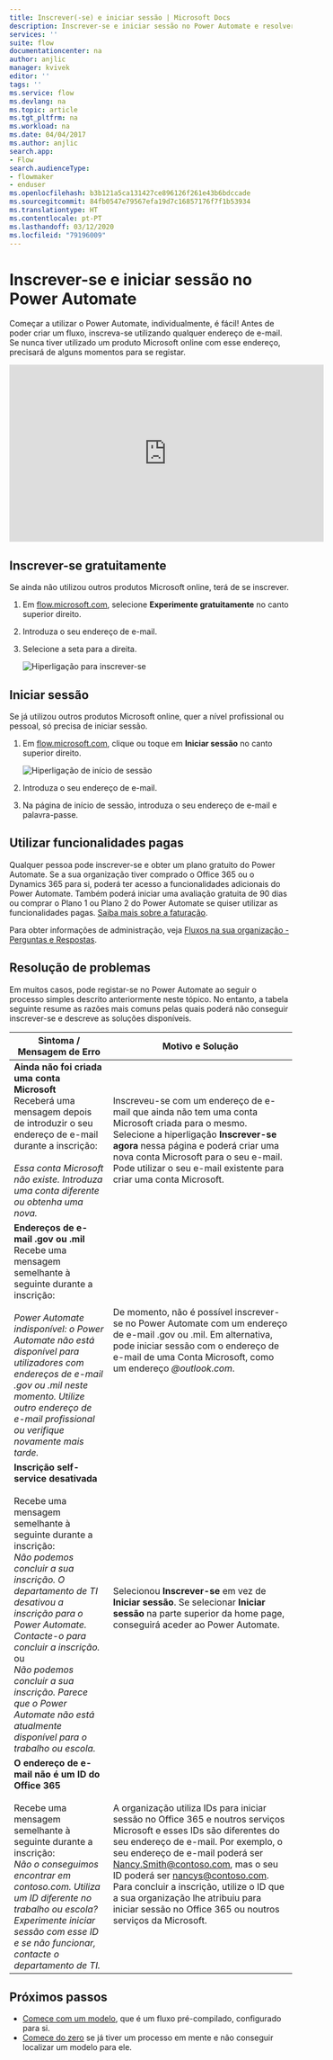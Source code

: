 ```yaml
---
title: Inscrever(-se) e iniciar sessão | Microsoft Docs
description: Inscrever-se e iniciar sessão no Power Automate e resolver problemas com este processo.
services: ''
suite: flow
documentationcenter: na
author: anjlic
manager: kvivek
editor: ''
tags: ''
ms.service: flow
ms.devlang: na
ms.topic: article
ms.tgt_pltfrm: na
ms.workload: na
ms.date: 04/04/2017
ms.author: anjlic
search.app:
- Flow
search.audienceType:
- flowmaker
- enduser
ms.openlocfilehash: b3b121a5ca131427ce896126f261e43b6bdccade
ms.sourcegitcommit: 84fb0547e79567efa19d7c16857176f7f1b53934
ms.translationtype: HT
ms.contentlocale: pt-PT
ms.lasthandoff: 03/12/2020
ms.locfileid: "79196009"
---
```

# <a name="sign-up-and-sign-in-for-power-automate"></a>Inscrever-se e iniciar sessão no Power Automate


Começar a utilizar o Power Automate, individualmente, é fácil! Antes de poder criar um fluxo, inscreva-se utilizando qualquer endereço de e-mail. Se nunca tiver utilizado um produto Microsoft online com esse endereço, precisará de alguns momentos para se registar.

<iframe width="560" height="315" src="https://www.youtube.com/embed/cRkmSZrctLc?list=PL8nfc9haGeb55I9wL9QnWyHp3ctU2_ThF" frameborder="0" allowfullscreen></iframe>

## <a name="sign-up-free"></a>Inscrever-se gratuitamente
Se ainda não utilizou outros produtos Microsoft online, terá de se inscrever.

1. Em [flow.microsoft.com](https://flow.microsoft.com), selecione **Experimente gratuitamente** no canto superior direito.
2. Introduza o seu endereço de e-mail.
3. Selecione a seta para a direita.

    ![Hiperligação para inscrever-se](./media/sign-up-sign-in/signup.png)

## <a name="sign-in"></a>Iniciar sessão
Se já utilizou outros produtos Microsoft online, quer a nível profissional ou pessoal, só precisa de iniciar sessão.

1. Em [flow.microsoft.com](https://flow.microsoft.com), clique ou toque em **Iniciar sessão** no canto superior direito.

    ![Hiperligação de início de sessão](./media/sign-up-sign-in/signin.png)
2. Introduza o seu endereço de e-mail.
3. Na página de início de sessão, introduza o seu endereço de e-mail e palavra-passe.

## <a name="using-paid-features"></a>Utilizar funcionalidades pagas
Qualquer pessoa pode inscrever-se e obter um plano gratuito do Power Automate. Se a sua organização tiver comprado o Office 365 ou o Dynamics 365 para si, poderá ter acesso a funcionalidades adicionais do Power Automate. Também poderá iniciar uma avaliação gratuita de 90 dias ou comprar o Plano 1 ou Plano 2 do Power Automate se quiser utilizar as funcionalidades pagas. [Saiba mais sobre a faturação](billing-questions.md).

Para obter informações de administração, veja [Fluxos na sua organização - Perguntas e Respostas](organization-q-and-a.md).

## <a name="troubleshooting"></a>Resolução de problemas
Em muitos casos, pode registar-se no Power Automate ao seguir o processo simples descrito anteriormente neste tópico. No entanto, a tabela seguinte resume as razões mais comuns pelas quais poderá não conseguir inscrever-se e descreve as soluções disponíveis.


|                                                                                                                                                                                       Sintoma / Mensagem de Erro                                                                                                                                                                                        |                                                                                                                                                                              Motivo e Solução                                                                                                                                                                              |
|------------------------------------------------------------------------------------------------------------------------------------------------------------------------------------------------------------------------------------------------------------------------------------------------------------------------------------------------------------------------------------------------------|--------------------------------------------------------------------------------------------------------------------------------------------------------------------------------------------------------------------------------------------------------------------------------------------------------------------------------------------------------------------------------|
|                                                                                       **Ainda não foi criada uma conta Microsoft** <br> Receberá uma mensagem depois de introduzir o seu endereço de e-mail durante a inscrição:<br><br> *Essa conta Microsoft não existe. Introduza uma conta diferente ou obtenha uma nova.*                                                                                       |                                              Inscreveu-se com um endereço de e-mail que ainda não tem uma conta Microsoft criada para o mesmo. Selecione a hiperligação **Inscrever-se agora** nessa página e poderá criar uma nova conta Microsoft para o seu e-mail. Pode utilizar o seu e-mail existente para criar uma conta Microsoft.                                               |
|                                                  **Endereços de e-mail .gov ou .mil**<br>Recebe uma mensagem semelhante à seguinte durante a inscrição:<br><br>*Power Automate indisponível: o Power Automate não está disponível para utilizadores com endereços de e-mail .gov ou .mil neste momento. Utilize outro endereço de e-mail profissional ou verifique novamente mais tarde.*                                                  |                                                                                            De momento, não é possível inscrever-se no Power Automate com um endereço de e-mail .gov ou .mil. Em alternativa, pode iniciar sessão com o endereço de e-mail de uma Conta Microsoft, como um endereço *\@outlook.com*.                                                                                             |
| **Inscrição self-service desativada**<br><br>Recebe uma mensagem semelhante à seguinte durante a inscrição:<br>*Não podemos concluir a sua inscrição. O departamento de TI desativou a inscrição para o Power Automate. Contacte-o para concluir a inscrição.* <br>ou<br> *Não podemos concluir a sua inscrição. Parece que o Power Automate não está atualmente disponível para o trabalho ou escola.* |                                                                                        Selecionou **Inscrever-se** em vez de **Iniciar sessão**. Se selecionar **Iniciar sessão** na parte superior da home page, conseguirá aceder ao Power Automate.                                                                                        |
|                                                   **O endereço de e-mail não é um ID do Office 365**<br><br>Recebe uma mensagem semelhante à seguinte durante a inscrição:<br>*Não o conseguimos encontrar em contoso.com.  Utiliza um ID diferente no trabalho ou escola? Experimente iniciar sessão com esse ID e se não funcionar, contacte o departamento de TI.*                                                    | A organização utiliza IDs para iniciar sessão no Office 365 e noutros serviços Microsoft e esses IDs são diferentes do seu endereço de e-mail. Por exemplo, o seu endereço de e-mail poderá ser Nancy.Smith@contoso.com, mas o seu ID poderá ser nancys@contoso.com. Para concluir a inscrição, utilize o ID que a sua organização lhe atribuiu para iniciar sessão no Office 365 ou noutros serviços da Microsoft. |

## <a name="next-steps"></a>Próximos passos
* [Comece com um modelo](get-started-logic-template.md), que é um fluxo pré-compilado, configurado para si.
* [Comece do zero](get-started-logic-flow.md) se já tiver um processo em mente e não conseguir localizar um modelo para ele.

